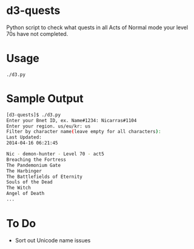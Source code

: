 d3-quests
=========

Python script to check what quests in all Acts of Normal mode your level 70s have not completed.

# Usage #
    ./d3.py

# Sample Output #

```bash
[d3-quests]$ ./d3.py
Enter your Bnet ID, ex. Name#1234: Nicarras#1104
Enter your region. us/eu/kr: us
Filter by character name(leave empty for all characters):
Last Updated:
2014-04-16 06:21:45

Nic - demon-hunter - Level 70 - act5
Breaching the Fortress
The Pandemonium Gate
The Harbinger
The Battlefields of Eternity
Souls of the Dead
The Witch
Angel of Death
...
```

# To Do #
* Sort out Unicode name issues
